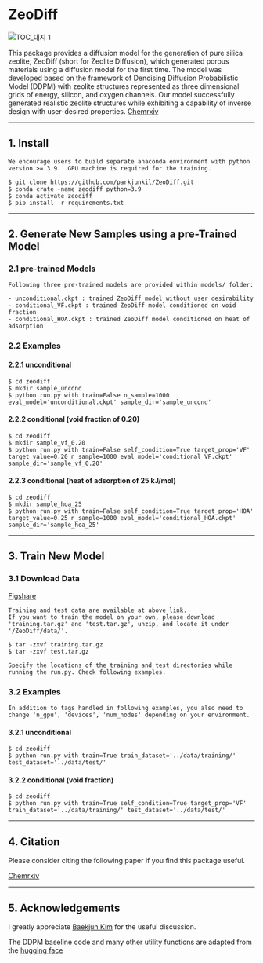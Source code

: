 # ZeoDiff

![TOC_대지 1](https://github.com/parkjunkil/ZeoDiff/assets/88761984/55831179-9b07-456c-ae6f-0692a7ad964c)

This package provides a diffusion model for the generation of pure silica zeolite, ZeoDiff (short for Zeolite Diffusion), which generated porous materials using a diffusion model for the first time. The model was developed based on the framework of Denoising Diffusion Probabilistic Model (DDPM) with zeolite structures represented as three dimensional grids of energy, silicon, and oxygen channels. Our model successfully generated realistic zeolite structures while exhibiting a capability of inverse design with user-desired properties.
[Chemrxiv](https://chemrxiv.org/engage/chemrxiv/article-details/64b62833ae3d1a7b0de69d62) 

---

## 1. Install

    We encourage users to build separate anaconda environment with python version >= 3.9.  GPU machine is required for the training.
    
    $ git clone https://github.com/parkjunkil/ZeoDiff.git
    $ conda crate -name zeodiff python=3.9
    $ conda activate zeodiff
    $ pip install -r requirements.txt

---------------------------------------

## 2. Generate New Samples using a pre-Trained Model

### 2.1 pre-trained Models

    Following three pre-trained models are provided within models/ folder:
    
    - unconditional.ckpt : trained ZeoDiff model without user desirability
    - conditional_VF.ckpt : trained ZeoDiff model conditioned on void fraction
    - conditional_HOA.ckpt : trained ZeoDiff model conditioned on heat of adsorption

### 2.2 Examples

#### 2.2.1 unconditional

    $ cd zeodiff
    $ mkdir sample_uncond
    $ python run.py with train=False n_sample=1000 eval_model='unconditional.ckpt' sample_dir='sample_uncond'

#### 2.2.2 conditional (void fraction of 0.20)
    
    $ cd zeodiff
    $ mkdir sample_vf_0.20
    $ python run.py with train=False self_condition=True target_prop='VF' target_value=0.20 n_sample=1000 eval_model='conditional_VF.ckpt' sample_dir='sample_vf_0.20'
    
#### 2.2.3 conditional (heat of adsorption of 25 kJ/mol)

    $ cd zeodiff
    $ mkdir sample_hoa_25
    $ python run.py with train=False self_condition=True target_prop='HOA' target_value=0.25 n_sample=1000 eval_model='conditional_HOA.ckpt' sample_dir='sample_hoa_25'

---------------------------------------


## 3. Train New Model
    
### 3.1 Download Data    

[Figshare](https://figshare.com/articles/dataset/ZeoDiff/23538738)

    Training and test data are available at above link.
    If you want to train the model on your own, please download 'training.tar.gz' and 'test.tar.gz', unzip, and locate it under '/ZeoDiff/data/'.
    
    $ tar -zxvf training.tar.gz
    $ tar -zxvf test.tar.gz

    Specify the locations of the training and test directories while running the run.py. Check following examples.

### 3.2 Examples

    In addition to tags handled in following examples, you also need to change 'n_gpu', 'devices', 'num_nodes' depending on your environment.

#### 3.2.1 unconditional
    
    $ cd zeodiff
    $ python run.py with train=True train_dataset='../data/training/' test_dataset='../data/test/'
    
#### 3.2.2 conditional (void fraction)
    
    $ cd zeodiff
    $ python run.py with train=True self_condition=True target_prop='VF' train_dataset='../data/training/' test_dataset='../data/test/'
    
---------------------------------------
    
## 4. Citation

Please consider citing the following paper if you find this package useful.

[Chemrxiv](https://chemrxiv.org/engage/chemrxiv/article-details/64b62833ae3d1a7b0de69d62) 

---------------------------------------

## 5. Acknowledgements

I greatly appreciate [Baekjun Kim](https://github.com/good4488) for the useful discussion.

The DDPM baseline code and many other utility functions are adapted from the [hugging face](https://huggingface.co/blog/annotated-diffusion)


